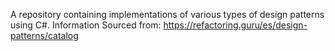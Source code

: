 A repository containing implementations of various types of design patterns using C#.
Information Sourced from: https://refactoring.guru/es/design-patterns/catalog
